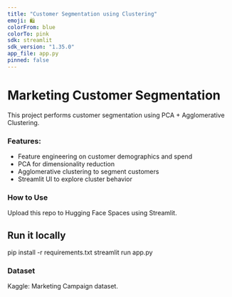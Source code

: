 ```yaml
---
title: "Customer Segmentation using Clustering"
emoji: 🛍️
colorFrom: blue
colorTo: pink
sdk: streamlit
sdk_version: "1.35.0"
app_file: app.py
pinned: false
---
```



#  Marketing Customer Segmentation

This project performs customer segmentation using PCA + Agglomerative Clustering.

### Features:
- Feature engineering on customer demographics and spend
- PCA for dimensionality reduction
- Agglomerative clustering to segment customers
- Streamlit UI to explore cluster behavior

### How to Use
Upload this repo to Hugging Face Spaces using Streamlit.

## Run it locally
pip install -r requirements.txt
streamlit run app.py

### Dataset
Kaggle: Marketing Campaign dataset.
